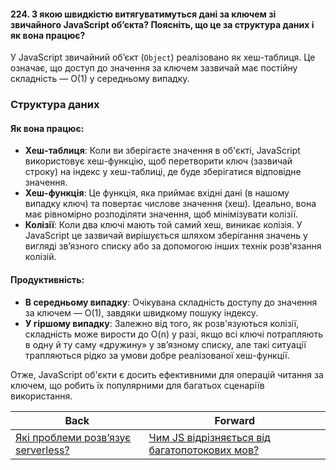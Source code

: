 #### 224. З якою швидкістю витягуватимуться дані за ключем зі звичайного JavaScript об’єкта? Поясніть, що це за структура даних і як вона працює?

У JavaScript звичайний об’єкт (`Object`) реалізовано як хеш-таблиця. Це означає, що доступ до значення за ключем зазвичай має постійну складність — O(1) у середньому випадку. 

### Структура даних

#### Як вона працює:
- **Хеш-таблиця**: Коли ви зберігаєте значення в об'єкті, JavaScript використовує хеш-функцію, щоб перетворити ключ (зазвичай строку) на індекс у хеш-таблиці, де буде зберігатися відповідне значення.
- **Хеш-функція**: Це функція, яка приймає вхідні дані (в нашому випадку ключ) та повертає числове значення (хеш). Ідеально, вона має рівномірно розподіляти значення, щоб мінімізувати колізії.
- **Колізії**: Коли два ключі мають той самий хеш, виникає колізія. У JavaScript це зазвичай вирішується шляхом зберігання значень у вигляді зв’язного списку або за допомогою інших технік розв'язання колізій.

#### Продуктивність:
- **В середньому випадку**: Очікувана складність доступу до значення за ключем — O(1), завдяки швидкому пошуку індексу.
- **У гіршому випадку**: Залежно від того, як розв'язуються колізії, складність може вирости до O(n) у разі, якщо всі ключі потрапляють в одну й ту саму «дружину» у зв’язному списку, але такі ситуації трапляються рідко за умови добре реалізованої хеш-функції.

Отже, JavaScript об'єкти є досить ефективними для операцій читання за ключем, що робить їх популярними для багатьох сценаріїв використання.

| Back | Forward |
|---|---|
| [Які проблеми розв’язує serverless?](/ua/senior/architecture/what-problems-does-serverless-solve.md)  | [Чим JS відрізняється від багатопотокових мов?](/ua/senior/javascript/what-makes-javascript-different-from-multithreaded-languages.md) |